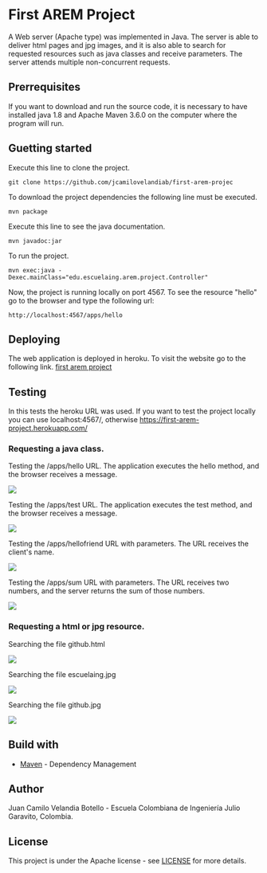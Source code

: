 # First AREM Project

A Web server (Apache type) was implemented in Java. The server is able to deliver html pages and jpg images, and it is also able to search for requested resources such as java classes and receive parameters. The server attends multiple non-concurrent requests.

## Prerrequisites

If you want to download and run the source code, it is necessary to have installed java 1.8 and Apache Maven 3.6.0  on the computer where the program will run.

## Guetting started

Execute this line to clone the project.
```
git clone https://github.com/jcamilovelandiab/first-arem-projec
```

To download the project dependencies the following line must be executed.
```
mvn package
```

Execute this line to see the java documentation.
```
mvn javadoc:jar
```
To run the project.
```
mvn exec:java -Dexec.mainClass="edu.escuelaing.arem.project.Controller"
```
Now, the project is running locally on port 4567.
To see the resource "hello" go to the browser and type the following url:
```
http://localhost:4567/apps/hello
```

## Deploying

The web application is deployed in heroku. To visit the website go to the following link. [first arem project](https://first-arem-project.herokuapp.com/apps/hello)

## Testing

In this tests the heroku URL was used. If you want to test the project locally you can use localhost:4567/, otherwise https://first-arem-project.herokuapp.com/

### Requesting a java class.

Testing the /apps/hello URL. The application executes the hello method, and the browser receives a message.

![](https://github.com/jcamilovelandiab/first-arem-project/blob/master/images/hello-testing.PNG)

Testing the /apps/test URL. The application executes the test method, and the browser receives a message.

![](https://github.com/jcamilovelandiab/first-arem-project/blob/master/images/test-testing.PNG)

Testing the /apps/hellofriend URL with parameters. The URL receives the client's name.

![](https://github.com/jcamilovelandiab/first-arem-project/blob/master/images/hellofriend-testing.PNG)

Testing the /apps/sum URL with parameters. The URL receives two numbers, and the server returns the sum of those numbers.

![](https://github.com/jcamilovelandiab/first-arem-project/blob/master/images/sum-testing.PNG)

### Requesting a html or jpg resource.

Searching the file github.html

![](https://github.com/jcamilovelandiab/first-arem-project/blob/master/images/githubhtml-testing.PNG)

Searching the file escuelaing.jpg

![](https://github.com/jcamilovelandiab/first-arem-project/blob/master/images/escuelaingjpg-testing.PNG)

Searching the file github.jpg

![](https://github.com/jcamilovelandiab/first-arem-project/blob/master/images/githubjpg-testing.PNG)

## Build with

* [Maven](https://maven.apache.org/) - Dependency Management

## Author

Juan Camilo Velandia Botello - Escuela Colombiana de Ingeniería Julio Garavito, Colombia.

## License

This project is under the Apache license - see [LICENSE](LICENSE.md) for more details.
